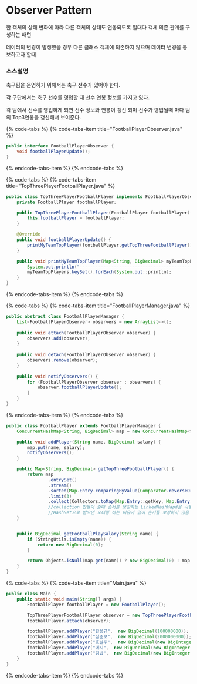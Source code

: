 # Observer Pattern

한 객체의 상태 변화에 따라 다른 객체의 상태도 연동되도록 일대다 객체 의존 관계를 구성하는 패턴

데이터의 변경이 발생했을 경우 다른 클래스 객체에 의존하지 않으며 데이터 변경을 통보하고자 할때

### 소스설명

축구팀을 운영하기 위해서는 축구 선수가 있어야 한다.

각 구단에서는 축구 선수를 영입할 때 선수 연봉 정보를 가지고 있다.

각 팀에서 선수를 영입하게 되면 선수 정보와 연봉이 갱신 되며  선수가 영입될때 마다 팀의 Top3연봉을 갱신해서 보여준다.

{% code-tabs %}
{% code-tabs-item title="FootballPlayerObserver.java" %}
```java
public interface FootballPlayerObserver {
	void footballPlayerUpdate();
}
```
{% endcode-tabs-item %}
{% endcode-tabs %}

{% code-tabs %}
{% code-tabs-item title="TopThreePlayerFootballPlayer.java" %}
```java
public class TopThreePlayerFootballPlayer implements FootballPlayerObserver {
	private FootballPlayer footballPlayer;

	public TopThreePlayerFootballPlayer(FootballPlayer footballPlayer) {
		this.footballPlayer = footballPlayer;
	}

	@Override
	public void footballPlayerUpdate() {
		printMyTeamTopPlayer(footballPlayer.getTopThreeFootballPlayer());
	}

	public void printMyTeamTopPlayer(Map<String, BigDecimal> myTeamTopPlayers) {
		System.out.println("--------------------------------------------");
		myTeamTopPlayers.keySet().forEach(System.out::println);
	}
}
```
{% endcode-tabs-item %}
{% endcode-tabs %}

{% code-tabs %}
{% code-tabs-item title="FootballPlayerManager.java" %}
```java
public abstract class FootballPlayerManager {
	List<FootballPlayerObserver> observers = new ArrayList<>();
	
	public void attach(FootballPlayerObserver observer) {
		observers.add(observer);
	}
	
	public void detach(FootballPlayerObserver observer) {
		observers.remove(observer);
	}
	
	public void notifyObservers() {
		for (FootballPlayerObserver observer : observers) {
			observer.footballPlayerUpdate();
		}
	}
}
```
{% endcode-tabs-item %}
{% endcode-tabs %}

```java
public class FootballPlayer extends FootballPlayerManager {
	ConcurrentHashMap<String, BigDecimal> map = new ConcurrentHashMap<>();

	public void addPlayer(String name, BigDecimal salary) {
		map.put(name, salary);
		notifyObservers();
	}

	public Map<String, BigDecimal> getTopThreeFootballPlayer() {
		return map
				.entrySet()
				.stream()
				.sorted(Map.Entry.comparingByValue(Comparator.reverseOrder()))
				.limit(3)
				.collect(Collectors.toMap(Map.Entry::getKey, Map.Entry::getValue, (oldValue, newValue) -> oldValue, LinkedHashMap::new));
		        //collection 만들어 줄때 순서를 보장하는 LinkedHashMapd을 사용해줘야 원하는 순서를 보장해서 넘겨줌
		        //HashSet으로 받으면 오더링 하는 이유가 없이 순서를 보장하지 않음
	}


	public BigDecimal getFootballPlaySalary(String name) {
		if (StringUtils.isEmpty(name)) {
			return new BigDecimal(0);
		}

		return Objects.isNull(map.get(name)) ? new BigDecimal(0) : map.get(name);
	}
}
```

{% code-tabs %}
{% code-tabs-item title="Main.java" %}
```java
public class Main {
	public static void main(String[] args) {
		FootballPlayer footballPlayer = new FootballPlayer();

		TopThreePlayerFootballPlayer observer = new TopThreePlayerFootballPlayer(footballPlayer);
		footballPlayer.attach(observer);

		footballPlayer.addPlayer("한용규",  new BigDecimal(100000000));
		footballPlayer.addPlayer("심준보",  new BigDecimal(2000000000));
		footballPlayer.addPlayer("호날두",  new BigDecimal(new BigInteger("100000000000")));
		footballPlayer.addPlayer("메시",  new BigDecimal(new BigInteger("200000000000")));
		footballPlayer.addPlayer("김밥",  new BigDecimal(new BigInteger("100")));
	}
}
```
{% endcode-tabs-item %}
{% endcode-tabs %}



